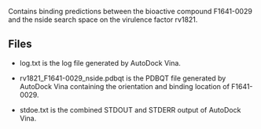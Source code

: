 Contains binding predictions between the bioactive compound F1641-0029 and the nside search space on the virulence factor rv1821.

## Files

- log.txt is the log file generated by AutoDock Vina.

- rv1821_F1641-0029_nside.pdbqt is the PDBQT file generated by AutoDock Vina containing the orientation and binding location of F1641-0029.

- stdoe.txt is the combined STDOUT and STDERR output of AutoDock Vina.

